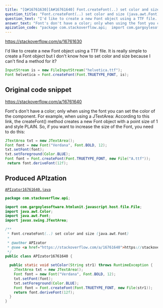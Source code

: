```yaml
---
title: "[Q#16761630][A#16761640] Font.createFont(..) set color and size (java.awt.Font)"
question_title: "Font.createFont(..) set color and size (java.awt.Font)"
question_text: "I'd like to create a new Font object using a TTF file. It is really simple to create a Font object but I don't know how to set color and size because I can't find a method for it?"
answer_text: "Font's don't have a color; only when using the font you can set the color of the component. For example, when using a JTextArea: According to this link, the createFont() method creates a new Font object with a point size of 1 and style PLAIN. So, if you want to increase the size of the Font, you need to do this:"
apization_code: "package com.stackoverflow.api;  import com.gargoylesoftware.htmlunit.javascript.host.file.File; import java.awt.Color; import java.awt.Font; import javax.swing.JTextArea;  /**  * Font.createFont(..) set color and size (java.awt.Font)  *  * @author APIzator  * @see <a href=\"https://stackoverflow.com/a/16761640\">https://stackoverflow.com/a/16761640</a>  */ public class APIzator16761640 {    public static void setColor(String str1) throws RuntimeException {     JTextArea txt = new JTextArea();     Font font = new Font(\"Verdana\", Font.BOLD, 12);     txt.setFont(font);     txt.setForeground(Color.BLUE);     Font font = Font.createFont(Font.TRUETYPE_FONT, new File(str1));     return font.deriveFont(12f);   } }"
---
```


https://stackoverflow.com/q/16761630

I&#x27;d like to create a new Font object using a TTF file. It is really simple to create a Font object but I don&#x27;t know how to set color and size because I can&#x27;t find a method for it?


```java
InputStream is = new FileInputStream("helvetica.ttf");
Font helvetica = Font.createFont(Font.TRUETYPE_FONT, is);
```


## Original code snippet

https://stackoverflow.com/a/16761640

Font&#x27;s don&#x27;t have a color; only when using the font you can set the color of the component. For example, when using a JTextArea:
According to this link, the createFont() method creates a new Font object with a point size of 1 and style PLAIN. So, if you want to increase the size of the Font, you need to do this:

```java
JTextArea txt = new JTextArea();
Font font = new Font("Verdana", Font.BOLD, 12);
txt.setFont(font);
txt.setForeground(Color.BLUE);
Font font = Font.createFont(Font.TRUETYPE_FONT, new File("A.ttf"));
 return font.deriveFont(12f);
```

## Produced APIzation

[`APIzator16761640.java`](https://github.com/pasqualesalza/apization-temp-data/raw/master/apizations/java/APIzator16761640.java)

```java
package com.stackoverflow.api;

import com.gargoylesoftware.htmlunit.javascript.host.file.File;
import java.awt.Color;
import java.awt.Font;
import javax.swing.JTextArea;

/**
 * Font.createFont(..) set color and size (java.awt.Font)
 *
 * @author APIzator
 * @see <a href="https://stackoverflow.com/a/16761640">https://stackoverflow.com/a/16761640</a>
 */
public class APIzator16761640 {

  public static void setColor(String str1) throws RuntimeException {
    JTextArea txt = new JTextArea();
    Font font = new Font("Verdana", Font.BOLD, 12);
    txt.setFont(font);
    txt.setForeground(Color.BLUE);
    Font font = Font.createFont(Font.TRUETYPE_FONT, new File(str1));
    return font.deriveFont(12f);
  }
}

```